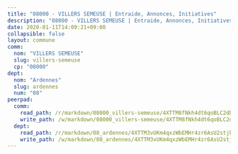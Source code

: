 ```yaml
---
title: "08000 - VILLERS SEMEUSE | Entraide, Annonces, Initiatives"
description: "08000 - VILLERS SEMEUSE | Entraide, Annonces, Initiatives"
date: 2020-01-11T14:09:21+09:00
collapsible: false
layout: commune
comm:
  nom: "VILLERS SEMEUSE"
  slug: villers-semeuse
  cp: "08000"
dept:
  nom: "Ardennes"
  slug: ardennes
  num: "08"
peerpad:
  comm:
    read_path: /r/markdown/08000_villers-semeuse/4XTTM8fNkh4dt6qoBLC2dDmMQq4u4KXVLdP2eaNdCcXqmXVD8
    write_path: /w/markdown/08000_villers-semeuse/4XTTM8fNkh4dt6qoBLC2dDmMQq4u4KXVLdP2eaNdCcXqmXVD8-K3TgUs31jRVCwu7ZaifeGMM9bGyVJjeQLdaaBEXo96x4XM6HLcfkAGAcM8q7ju7rmBGDEe5YcMyBdThfjvLduT3N6ZUov3rmaP1ruMTPFUQJq3ZAdy3USGABAWke5Lhwf4oJv1rn
  dept:
    read_path: /r/markdown/08_ardennes/4XTTM3vUKm4qxzWbEMHr4zr6AsU2stjkKdsaY9uMbmhXjv9QM
    write_path: /w/markdown/08_ardennes/4XTTM3vUKm4qxzWbEMHr4zr6AsU2stjkKdsaY9uMbmhXjv9QM-K3TgUMB9u4JvtZdFBPfBexH6pGeKJREiRZLakfAxGDqg6fgd1ib6XHxM9tkwaYxqJV2qNTbboL5jGpTS7re5rUf5cB5fLzdnicM4aJkF5ZXmkvCRXEh5XT7432iWRZFby5MMVbKP
---
```


